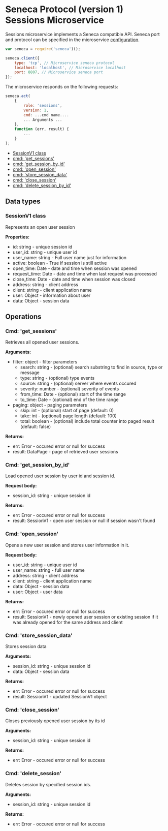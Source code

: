 # Seneca Protocol (version 1) <br/> Sessions Microservice

Sessions microservice implements a Seneca compatible API. 
Seneca port and protocol can be specified in the microservice [configuration](Configuration.md/#api_seneca). 

```javascript
var seneca = require('seneca')();

seneca.client({
    type: 'tcp', // Microservice seneca protocol
    localhost: 'localhost', // Microservice localhost
    port: 8807, // Microservice seneca port
});
```

The microservice responds on the following requests:

```javascript
seneca.act(
    {
        role: 'sessions',
        version: 1,
        cmd: ...cmd name....
        ... Arguments ...
    },
    function (err, result) {
        ...
    }
);
```

* [SessionV1 class](#class1)
* [cmd: 'get_sessions'](#operation1)
* [cmd: 'get_session_by_id'](#operation2)
* [cmd: 'open_session'](#operation3)
* [cmd: 'store_session_data'](#operation4)
* [cmd: 'close_session'](#operation5)
* [cmd: 'delete_session_by_id'](#operation6)

## Data types

### <a name="class1"></a> SessionV1 class

Represents an open user session

**Properties:**
- id: string - unique session id
- user_id: string - unique user id
- user_name: string - Full user name just for information
- active: boolean - True if session is still active
- open_time: Date - date and time when session was opened
- request_time: Date - date and time when last request was processed
- close_time: Date - date and time when session was closed
- address: string - client address
- client: string - client application name
- user: Object - information about user
- data: Object - session data

## Operations

### <a name="operation1"></a> Cmd: 'get_sessions'

Retrieves all opened user sessions.

**Arguments:** 
- filter: object - filter parameters
  - search: string - (optional) search substring to find in source, type or message
  - type: string - (optional) type events
  - source: string - (optional) server where events occured
  - severity: number - (optional) severity of events
  - from_time: Date - (optional) start of the time range
  - to_time: Date - (optional) end of the time range
- paging: object - paging parameters
  - skip: int - (optional) start of page (default: 0)
  - take: int - (optional) page length (default: 100)
  - total: boolean - (optional) include total counter into paged result (default: false)

**Returns:**
- err: Error - occured error or null for success
- result: DataPage<SessionV1> - page of retrieved user sessions

### <a name="operation2"></a> Cmd: 'get\_session\_by_id'

Load opened user session by user id and session id.

**Request body:** 
- session_id: string - unique session id

**Returns:**
- err: Error - occured error or null for success
- result: SessionV1 - open user session or null if session wasn't found

### <a name="operation3"></a> Cmd: 'open_session'

Opens a new user session and stores user information in it.

**Request body:** 
- user_id: string - unique user id
- user_name: string - full user name
- address: string - client address
- client: string - client application name
- data: Object - session data
- user: Object - user data

**Returns:**
- err: Error - occured error or null for success
- result: SessionV1 - newly opened user session or existing session if it was already opened for the same address and client

### <a name="operation4"></a> Cmd: 'store\_session\_data'

Stores session data

**Arguments:** 
- session_id: string - unique session id
- data: Object - session data

**Returns:**
- err: Error - occured error or null for success
- result: SessionV1 - updated SessionV1 object

### <a name="operation5"></a> Cmd: 'close_session'

Closes previously opened user session by its id

**Arguments:** 
- session_id: string - unique session id

**Returns:**
- err: Error - occured error or null for success

### <a name="operation6"></a> Cmd: 'delete_session'

Deletes session by specified session ids.

**Arguments:** 
- session_id: string - unique session id

**Returns:**
- err: Error - occured error or null for success

